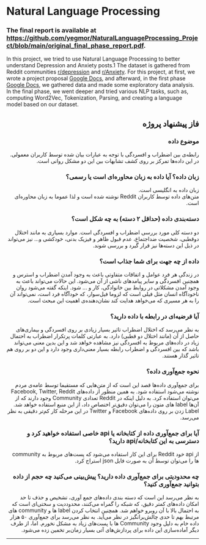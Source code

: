 # Natural Language Processing
### The final report is available at https://github.com/yegmor/NaturalLanguageProcessing_Project/blob/main/original_final_phase_report.pdf.
In this project, we tried to use Natural Language Processing to
better understand Depression and Anxiety posts.1 The dataset is
gathered from Reddit communities [r/depression](https://www.reddit.com/r/depression) and [r/Anxiety](https://www.reddit.com/r/Anxiety).
For this project, at first, we wrote a project proposal [Google
Docs](https://docs.google.com/document/d/1tHGEmEgn8-sp8MD72d8NjnZsq-GpVupzsMWgnqaGi-Y/edit?usp=sharing), and afterward, in the first phase [Google Docs](https://docs.google.com/document/d/1Jc2ELhweU01Tbf0WalU7wVQABdAV4w50mhQnmMpU2mM/edit?usp=sharing), we gathered
data and made some exploratory data analysis.
In the final phase, we went deeper and tried various NLP tasks,
such as, computing Word2Vec, Tokenization, Parsing, and creating a
language model based on our dataset. 

<div dir="rtl">

   
## فاز پیشنهاد پروژه
  
### موضوع داده
رابطه‌ی بین اضطراب و افسردگی با توجه به عبارات بیان شده توسط کاربران معمولی. در این داده‌ها تمرکز بر روی کشف تشابهات بین این دو مشکل روانی است.

### زبان داده؟ آیا داده به زبان محاوره‌ای است یا رسمی؟ 
زبان داده به انگلیسی است.   
متن‌های داده توسط کاربران Reddit نوشته شده است و لذا عموما به زبان محاوره‌ای است.

  ### دسته‌بندی داده (حداقل ۲ دسته) به چه شکل است؟
دو دسته کلی مورد بررسی اضطراب و افسردگی است.
موارد بسیاری به مانند اختلال دوقطبی، شخصیت ضد‌اجتماع، عدم قبول ظاهر و فیزیک بدنی، خودکشی و… نیز می‌تواند در ذیل این دسته‌ها نیز قرار گیرد و بررسی شوند.

 ###  داده از چه جهت برای شما جذاب است؟
در زندگی هر فرد عوامل و اتفاقات متفاوتی باعث به وجود آمدن اضطراب و استرس و همچنین افسردگی و سایر پیامد‌های ناشی از آن می‌شود. این حالات می‌تواند باعث به وجود آمدن مشکلاتی در روابط بین خانوادگی، کار و … شود. اینکه گفته می‌شود روان ناخودآگاه انسان مثل فیلی است که لزوما فیل‌سوار، که خودآگاه فرد است، نمی‌تواند آن را به هر مسیری که می‌خواهد هدایت کند نشان‌دهنده‌ی اهمیت این مبحث است. 

 ###  آیا فرضیه‌ای در رابطه با داده دارید؟
به نظر می‌رسد که اختلال اضطراب تاثیر بسیار زیادی بر روی افسردگی و بیماری‌های حاصل از آن (مانند اختلال دو قطبی) دارد. به عبارتی کلمات پر‌تکرار اضطراب به احتمال زیاد در داده‌های مربوط به افسردگی نیز مشاهده خواهد شد و این بدین معنی می‌تواند باشد که بین افسردگی و اضطراب رابطه بسیار معنی‌داری وجود دارد و این دو بر روی هم تاثیر گذار هستند. 
    
 ###  نحوه جمع‌آوری داده؟
برای جمع‌آوری داده‌ها قصد این است که از متن‌هایی که مستقیما توسط عامه‌ی مردم نوشته می‌شود استفاده شود. به همین منظور از داده‌های Facebook, Twitter, Reddit می‌توان استفاده کرد. به دلیل اینکه در Reddit تعدادی Community وجود دارند که از آن‌ها label های متون را می‌توان دقیق‌تر اختصاص داد، از این منبع استفاده خواهد شد. Label زدن بر روی داده‌های Facebook و Twitter در این مرحله کار کم‌تر دقیقی به نظر می‌رسد.
 
  ### آیا برای جمع‌آوری داده از کتابخانه یا api خاصی استفاده خواهید کرد و دسترسی به این کتابخانه/api دارید؟
 
از api خود Reddit برای این کار استفاده می‌شود که پست‌های مربوط به community ها را می‌توان توسط آن‌ به صورت فایل json استراج کرد.

 ###  چه محدودیتی برای جمع‌آوری داده دارید؟ پیش‌بینی می‌کنید چه حجم از داده بتوانید جمع‌آوری کنید؟
به نظر می‌رسد این است که دسته بندی داده‌های جمع آوری، تشخیص و حذف تا حد امکان داده‌های کمتر دقیق‌، که شبکه را گمراه می‌کنند، محدوددیت و سختی‌ای است که به احتمال بالا با آن روبرو خواهم شد.   همچنین انتخاب کردن label ها و community ها‌ی مرتبط بهم تا حدی چالش‌برانگیز در نظر می‌آید. به نظر می‌رسد برای جمع‌آوری ۵۰ هزار داده خام به دلیل وجود Community ها با پست‌های زیاد به مشکل نخورم. اما، از طرف دیگر آماده‌سازی این داده برای پردازش‌های آتی  بسیار زمان‌بر تخمین زده می‌شود. 
________________
</div>
